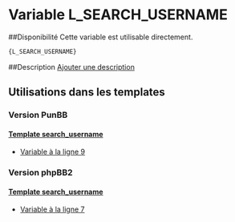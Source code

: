 # Variable L_SEARCH_USERNAME

##Disponibilité
Cette variable est utilisable directement.

```html
{L_SEARCH_USERNAME}
```

##Description
[Ajouter une description](https://fa-tvars.appspot.com/var/L_SEARCH_USERNAME)

## Utilisations dans les templates

### Version PunBB

#### [Template search_username](punbb/search_username.md#readme)
* [Variable &agrave; la ligne 9](../punbb/search_username.tpl#L9)

### Version phpBB2

#### [Template search_username](subsilver/search_username.md#readme)
* [Variable &agrave; la ligne 7](../subsilver/search_username.tpl#L7)